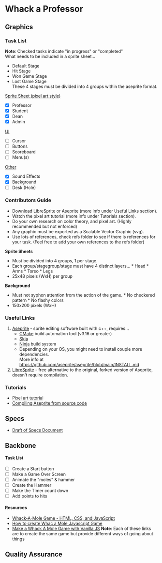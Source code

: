 # Whack a Professor 

## Graphics 

### Task List 

**Note**: Checked tasks indicate "in progress" or "completed" <br>
What needs to be included in a sprite sheet...
- Default Stage
- Hit Stage
- Won Game Stage
- Lost Game Stage <br>
These 4 stages must be divided into 4 groups within the aseprite format.

<ins>Sprite Sheet (pixel art style)</ins>
  * [x] Professor
  * [x] Student 
  * [x] Dean 
  * [x] Admin

<ins>UI</ins>
   * [ ] Cursor
   * [ ] Buttons
   * [ ] Scoreboard
   * [ ] Menu(s)

<ins>Other</ins>
   * [x] Sound Effects
   * [x] Background
   * [ ] Desk (Hole)

### Contributors Guide

* Download LibreSprite or Aseprite (more info under Useful Links section).
* Watch the pixel art tutorial (more info under Tutorials section).
* Do your own research on color theory, and pixel art. (Highly recommended but not enforced)
* Any graphic must be exported as a Scalable Vector Graphic (svg).
* Use lots of references, check refs folder to see if there is references for your task. (Feel free to add your own references to the refs folder) <br>

**Sprite Sheets**
* Must be divided into 4 groups, 1 per stage.
* Each group/stagegroup/stage must have 4 distinct layers...
        * Head
        * Arms
        * Torso
        * Legs
* 25x48 pixels (WxH) per group <br>

**Background**
* Must not syphon attention from the action of the game.
        * No checkered pattern
        * No flashy colors
* 150x200 pixels (WxH)

### Useful Links
1. [Aseprite](https://github.com/aseprite/aseprite/blob/main/INSTALL.md) - sprite editing software built with c++, requires...
   * [CMake](https://cmake.org/download/) build automation tool (v3.16 or greater)
   * [Skia](https://github.com/aseprite/skia/releases) 
   * [Ninja](https://ninja-build.org/) build system 
   * Depending on your OS, you might need to install couple more dependencies. <br>
   More info at <https://github.com/aseprite/aseprite/blob/main/INSTALL.md>
2. [LibreSprite](https://libresprite.github.io/#!/) - free alternative to the original, forked version of Aseprite, doesn't require compilation. 

### Tutorials 
- [Pixel art tutorial](https://www.youtube.com/watch?v=lfR7Qj04-UA) 
- [Compiling Aseprite from source code](https://www.youtube.com/watch?v=82TIDyKjxuE)

## Specs
   - [Draft of Specs Document](https://docs.google.com/document/d/1DOg1KO-gd_Uh_9F1gvyWudXh33sDPnzyVeeTFYqNzb8/edit?usp=sharing)
   

## Backbone

#### Task List
* [ ] Create a Start button
* [ ] Make a Game Over Screen
* [ ] Animate the "moles" & hammer
* [ ] Create the Hammer
* [ ] Make the Timer count down
* [ ] Add points to hits

#### Resources

* [Whack-A-Mole Game - HTML, CSS, and JavaScript](https://www.youtube.com/watch?v=b20YueeXwZg&t=915)
* [How to create Whac a Mole Javascript Game](https://www.youtube.com/watch?v=UnrtgpQlAz4&t=2470)
* [Make a Whack A Mole Game with Vanilla JS](https://www.youtube.com/watch?v=toNFfAaWghU&t=690s)
**Note**: Each of these links are to create the same game but provide different ways of going about things


## Quality Assurance
